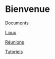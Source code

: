 # Bienvenue

Documents

[Linux](linux/index.md)

[Réunions](reunions/index.md)

[Tutoriels](tutoriels/index.md)
